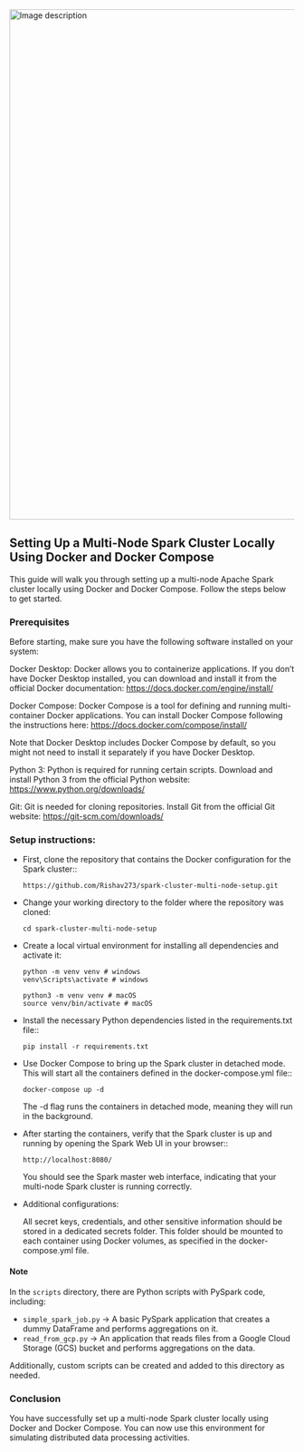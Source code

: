 <img src="https://github.com/user-attachments/assets/f2d90a13-94e3-4c9b-91e3-8b74d8b0e85f" alt="Image description" width="900" />


## Setting Up a Multi-Node Spark Cluster Locally Using Docker and Docker Compose

This guide will walk you through setting up a multi-node Apache Spark cluster locally using Docker and Docker Compose. Follow the steps below to get started.

### Prerequisites
Before starting, make sure you have the following software installed on your system:

Docker Desktop: Docker allows you to containerize applications. If you don’t have Docker Desktop installed, you can download and install it from the official Docker documentation:
https://docs.docker.com/engine/install/

Docker Compose: Docker Compose is a tool for defining and running multi-container Docker applications. You can install Docker Compose following the instructions here:
https://docs.docker.com/compose/install/

Note that Docker Desktop includes Docker Compose by default, so you might not need to install it separately if you have Docker Desktop.

Python 3: Python is required for running certain scripts. Download and install Python 3 from the official Python website:
https://www.python.org/downloads/

Git: Git is needed for cloning repositories. Install Git from the official Git website:
https://git-scm.com/downloads/

### Setup instructions:

* First, clone the repository that contains the Docker configuration for the Spark cluster::
  ```
  https://github.com/Rishav273/spark-cluster-multi-node-setup.git
  ```
  
* Change your working directory to the folder where the repository was cloned:
  ```
  cd spark-cluster-multi-node-setup
  ```
  
* Create a local virtual environment for installing all dependencies and activate it:
  ```
  python -m venv venv # windows
  venv\Scripts\activate # windows
  
  python3 -m venv venv # macOS
  source venv/bin/activate # macOS
  ```


* Install the necessary Python dependencies listed in the requirements.txt file::
  ```
  pip install -r requirements.txt
  ```
  
  
* Use Docker Compose to bring up the Spark cluster in detached mode. This will start all the containers defined in the docker-compose.yml file::
  ```
  docker-compose up -d
  ```
  The -d flag runs the containers in detached mode, meaning they will run in the background.
  

* After starting the containers, verify that the Spark cluster is up and running by opening the Spark Web UI in your browser::
  ```  
  http://localhost:8080/
  ```
  You should see the Spark master web interface, indicating that your multi-node Spark cluster is running correctly.


* Additional configurations:

  All secret keys, credentials, and other sensitive information should be stored in a dedicated secrets folder. This folder should be mounted to each container using Docker volumes, as specified in the docker-compose.yml file.


#### Note
In the ```scripts``` directory, there are Python scripts with PySpark code, including:
- ```simple_spark_job.py``` -> A basic PySpark application that creates a dummy DataFrame and performs aggregations on it.
- ```read_from_gcp.py``` -> An application that reads files from a Google Cloud Storage (GCS) bucket and performs aggregations on the data.

Additionally, custom scripts can be created and added to this directory as needed.
  
### Conclusion
You have successfully set up a multi-node Spark cluster locally using Docker and Docker Compose. You can now use this environment for simulating distributed data processing activities.
